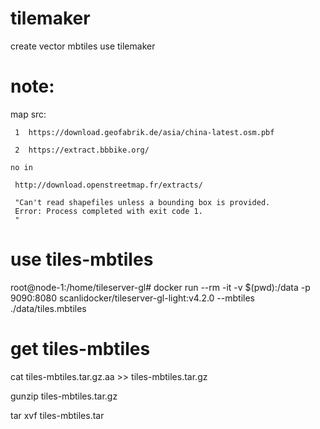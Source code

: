 # tilemaker
create vector mbtiles use tilemaker
# note:
   map src:
   
     1  https://download.geofabrik.de/asia/china-latest.osm.pbf
     
     2  https://extract.bbbike.org/
     
    no in
    
     http://download.openstreetmap.fr/extracts/
     
     "Can't read shapefiles unless a bounding box is provided.
     Error: Process completed with exit code 1.
     "
# use tiles-mbtiles
root@node-1:/home/tileserver-gl# docker run --rm -it -v $(pwd):/data -p 9090:8080 scanlidocker/tileserver-gl-light:v4.2.0 --mbtiles ./data/tiles.mbtiles

# get tiles-mbtiles
cat tiles-mbtiles.tar.gz.aa >> tiles-mbtiles.tar.gz

gunzip tiles-mbtiles.tar.gz

tar xvf tiles-mbtiles.tar

